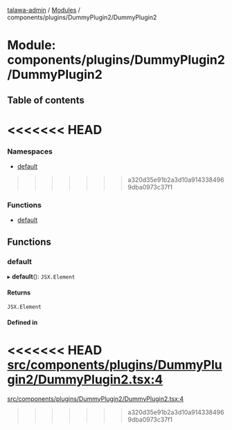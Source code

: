 [talawa-admin](../README.md) / [Modules](../modules.md) / components/plugins/DummyPlugin2/DummyPlugin2

# Module: components/plugins/DummyPlugin2/DummyPlugin2

## Table of contents

<<<<<<< HEAD
=======
### Namespaces

- [default](components_plugins_DummyPlugin2_DummyPlugin2.default.md)

>>>>>>> a320d35e91b2a3d10a9143384969dba0973c37f1
### Functions

- [default](components_plugins_DummyPlugin2_DummyPlugin2.md#default)

## Functions

### default

▸ **default**(): `JSX.Element`

#### Returns

`JSX.Element`

#### Defined in

<<<<<<< HEAD
[src/components/plugins/DummyPlugin2/DummyPlugin2.tsx:4](https://github.com/PalisadoesFoundation/talawa-admin/blob/12d9229/src/components/plugins/DummyPlugin2/DummyPlugin2.tsx#L4)
=======
[src/components/plugins/DummyPlugin2/DummyPlugin2.tsx:4](https://github.com/PalisadoesFoundation/talawa-admin/blob/b619a0d/src/components/plugins/DummyPlugin2/DummyPlugin2.tsx#L4)
>>>>>>> a320d35e91b2a3d10a9143384969dba0973c37f1
